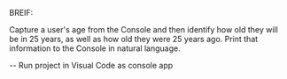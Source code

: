 BREIF:

Capture a user's age from the Console and then identify how old they will be
in 25 years, as well as how old they were 25 years ago. Print that 
information to the Console in natural language.

-- Run project in Visual Code as console app
